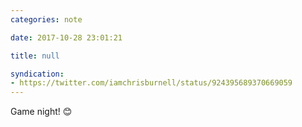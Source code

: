 ```yaml
---
categories: note

date: 2017-10-28 23:01:21

title: null

syndication:
- https://twitter.com/iamchrisburnell/status/924395689370669059
---
```


Game night! 😊
